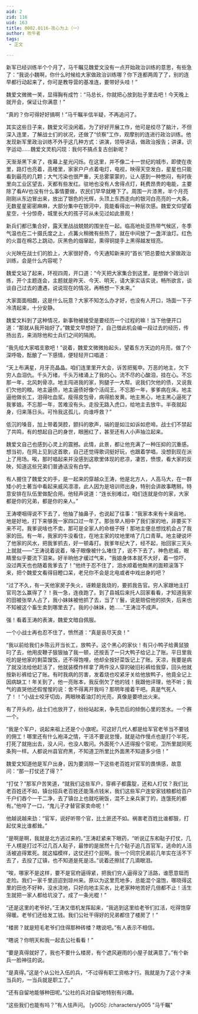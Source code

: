 ```yaml
---
aid: 2
zid: 116
uid: 163
title: 0002.0116-攻心为上（一）
author: 吹牛者
tags: 
 - 正文

---
```




  新军已经训练半个个月了，马千瞩见魏爱文没有一点开始政治训练的意思，有些急了：“我说小魏啊，你什么时候给大家做政治训练哪？你下连都两周了了，别的连早都行动起来了，你可是教导营的基准连，要带好头哇！”

  魏爱文微微一笑，显得胸有成竹：“马总长，你就把心放到肚子里去吧！今天晚上就开会，保证让你满意！”

  “真的？你可得好好搞啊！”马千瞩半信半疑，不再追问了。

  其实这些日子来，魏爱文可没闲着。为了好好开展工作，他可是绞尽了脑汁，不但深入连里，了解战士们的状况，还做了“侦察”工作，观摩别的连进行政治训练。他发现新军里政治训练不外乎这几种方式：讲演，领导讲话，做政治报告；讲课，识字运动……魏爱文灵机闪现：我何不搞点复古创新呢？

  天渐渐黑下来了，夜幕上星光闪烁。在这里，并不像二十一世纪的城市，即使在夜里，路灯也亮着，高楼里，家家户户点着电灯，电视，映得天空发白，星星也只能看到最亮的几颗；大气污染也很严重，天总雾蒙蒙的，让人感到一种憋闷，有时夜里向工业区望去，天都有些发红。驻地也没有人舍得点灯，耗费昂贵的电能，主要除了看AV也没有什么事情要做，农民们早早就睡下了。周围一片漆黑，半个月亮刚刚从东边冒出来，放出了银色的光辉，头顶上东西走向的银河白亮亮的一大条，无数星星密密麻麻，大部分集中在银河中，竟能看得出一种层次感。魏爱文仰望着星空，十分惊奇，城里长大的孩子可从未见过如此景观！

  新兵们都已集合好，露天里战战兢兢的围坐在一起。临高地处亚热带气候区，冬季气温也在二十摄氏度之上，点篝火稍微有些热了，就在中间放了一盏洋油灯。红色的火苗在棉芯上跳动，灰黑色的烟窜起，熏得铜提手上黑得越发锃亮。

  火光映在战士们的脸上，大家很好奇，今天通知新来的“首长”把总要给大家做政治训练，会是什么内容呢？

  魏爱文站了起来，环视四周，开口道：“今天把大家集合到这里，是想做个政治训练，开个主题连会，主题就是昨天、今天、明天，请大家实话实说，畅所欲言，谈谈自己过去的遭遇，说说现在的情况，再畅想一下未来。”

  大家面面相觑，这是什么玩意？大家不知怎么办才好，也没有人开口，场面一下子冷清起来，十分安静。

  魏爱文料到了这种情况，新事物被接受是要经历一个过程的嘛！当下他便开口道：“那就从我开始好了。”魏爱文早想好了，自己借此机会编一段过去的经历，传扬出去，来消除他和士兵们之间的隔阂。

  “我先给大家唱支歌吧！”说着，魏爱文微微抬起头，望着东方天边的月亮，做了个深呼吸，酝酿了一下感情，便轻轻开口唱道：

  “天上布满星，月牙亮晶晶。咱们连里里开大会，诉苦把冤申。万恶的地主，欠下穷人血泪仇。千头万绪，千头万绪涌上了我的心。流不尽的心酸泪，挂在心。不忘那一年，北风刺骨凉。地主闯进我的家，狗腿子一大帮。说我们欠他的债，又说我们欠他的粮。地主逼债，地主逼债好像个活阎王。不忘那一年，爹爹病在床。地主逼他做长工，泪得吐血浆。瘦得皮包骨，病得脸发黄。地主黑心，地主黑心逼死了我爹娘。不忘那一年，苦难没有头。走投无路入虎口，给地主去放牛。半夜就起身，归来落日头。可怜我这孤儿，向谁呼救？”

  低沉的嗓音，加上带着哭腔，颤抖的歌声，端的是如泣如诉如悲啼。战士们不禁起了共鸣，有的想起自己的身世，眼圈红了，甚至还有人小声抽泣起来。

  魏爱文自己也感到心灵上的震撼。此情，此景，都让他充满了一种压抑的沉重感。想当初，在网上见到这首歌，自己还觉得歌词挺好玩，也跟着学唱，没想到现在派上了用场。唉，那时唱起来并没感到这歌里体现的悲凉，凄苦，愤恨，看大家的反映，知道这些兄弟们普通话没有白学。

  有人握住了魏爱文的手，是一起来的穿越众王涛，他是北方人，人高马大，在一群矮小的土著当中看起来威风凛凛，此人因为是培训师出身，特别会讲故事瞎掰。特意安排在队伍里做配合用。他轻声说道：“连长别难过，咱们连就是你的家，大家都是你的兄弟，都是你的亲人。”

  王涛哽咽得说不下去了，他抽了抽鼻子，也说起了往事：“我家本来有十来亩地，地是好地，打下来够我一家四口过一年了。那张举人相中了我们家的地，非要买下来不可。我爹说啥也不卖，那可是全家人的命根子呀！那地主便总想找机会占了我家的田。有一年，我家的牛没看住，在地主家的坟地里啃了几口青草。地主硬说坏了他家的风水，把我爹抓去，好一顿毒打。我爹年纪大了，经不起，抬回家三天头上就就——”王涛说着说着，嗓子眼像被什么堵住了，说不下去了，神色悲戚，眼睛里似乎要流下泪来。好半晌他才缓过气来，“我娘身体本就不大好，着一惊吓，没过两天也也随着我爹去了！”他终于忍不住了，泪水顺着他黝黑的面颊滚落下来，把个魏爱文看得目瞪口呆，老兄你不会是北电或者中戏出身的吧？

  “过了不久，有一天他家房子失火，诬赖是我烧的，要抓我告官。穷人家跟地主打官司怎么赢得了？！我一急，连夜跑了。到了县城后来托人回家看看，才知道我家的田被张举人占了，我小妹妹被他抓了去，当了丫鬟，说是赔偿他的损失，后来也不知被这个畜生卖到哪里去了。我的小妹妹，她……”王涛泣不成声。

  强！看着王涛的表演，魏爱文暗自佩服。

  一个小战士再也忍不住了，愤然道：“真是丧尽天良！”

  “我以前给我们乡陈云开当长工，放鸭子。这个黑心的家伙！有只小鸭子给黄鼠狼叼了去，他用皮鞭子狠狠抽了我一顿，还按丢了一只大鸭子给记上了账。平日里我吃的是他家的剩菜馊饭，还不得饱哩，他却全按好菜饭记上了账。天凉，我要是病了就没法给他赶活了，他就装模作样拿了两件没人穿的破旧衫裤给我穿，回头他就按新衫裤给记了账。有时我病的厉害，发着烧也咬紧牙关给他放鸭子，他竟全记上因病缺工！年关到了，他一亮账本，我反倒欠了他的钱！我跟他评理，他不听；我气的直哭他还假惺惺的说：舍不得离开我吗？那明年接着干吧。真是气死人了！！”小战士咬牙切齿，两眼映着油灯的光亮，真像是要喷出火来。

  有了开头的，战士们也放开了，纷纷站起来，争先恐后的倾倒心里的苦水。一个赛一个。

  “我是个军户，说起来祖上还是个小旗呢。可这好几代人都是给军官老爷当不要钱的佣工！哪里还有什么袍泽之情，干活不要说怠慢，就是动作慢点也是打个半死，打死了就拖出去，没人问，也没人敢问。外面死个人还得报个官呢，卫所里就同死条狗一样。人都说州县官府黑，不知道卫所里比外面黑不知道多少倍！”

  魏爱文知道他是军户出身，因为要消除一下这些老百姓对官军的畏惧感，故意问：“那一打仗还了得？”

  “打仗？”那军户苦笑道，“就我们这些军户，穿裤子都露腚，还和人打仗？我们比老百姓还不如，镇台招兵老百姓还能落点钱米，我们这些军户连安家钱粮都给百户千户们吞个一干二净，去了镇台上也就吃碗饭，混不上亲兵家丁的，连饿死的都有。”他啐了一口，“鬼儿子才替官家卖命呢！”

  他越说越来劲：“官军，说好听带个官，比土匪还不如。祸害老百姓比谁都狠，打起仗来比谁都耸。”

  “是啊是啊，我就是北方逃过来的。”王涛赶紧来下眼药，“听说辽东和鞑子打仗，几千人楞是打过不过几百人鞑子，最惨的是居然十几个鞑子追几百官军，逃命的人活活被追得累死。就这幅模样，这仗还打个屁啊。我一个同宗兄弟前几年实在活不下去了，去投了辽镇，也不知道是死是活。”说着还擦拭了几滴眼泪。

  “唉，哪家不是这样，要不是官府逼得紧，把我们穷人逼得没了活路，谁愿意铤而走险。我们一家千里迢迢到琼州来。原以为这里荒地多，总能混个温饱，哪晓得这里的田也不好种，没水浇地，只好向地主买水，比老家种地苦好几倍都不止！活生生就把一家人都给坑没了。成了一条光棍！”

  “还是这里的老爷好。”王涛又借机发挥起来，“我逃到这里给老爷们扛活，吃得饱穿得暖。老爷们还给发工钱。我们公社干得好的兄弟都住了楼房了！”

  “楼房？就是短毛老爷们住得那种砖楼？瞎说吧。”有人表示不相信。

  “瞎说？你明天和我一起去公社看看！”

  “要是真得就好了，我也不要什么楼房，有个遮风避雨的小屋子就满意了。”有个新兵一脸神往的说。

  “是真得。”这是个从公社入伍的兵，“不过得有职工资格才行。我就是为了这个才来当兵的，一当兵就是职工了。”

  “还有自留地能够种田呢。”公社的兵对自留地特别有兴趣。

  “这些我们也能有吗？”有人怯声问。
[y005]: /characters/y005 "马千瞩"


